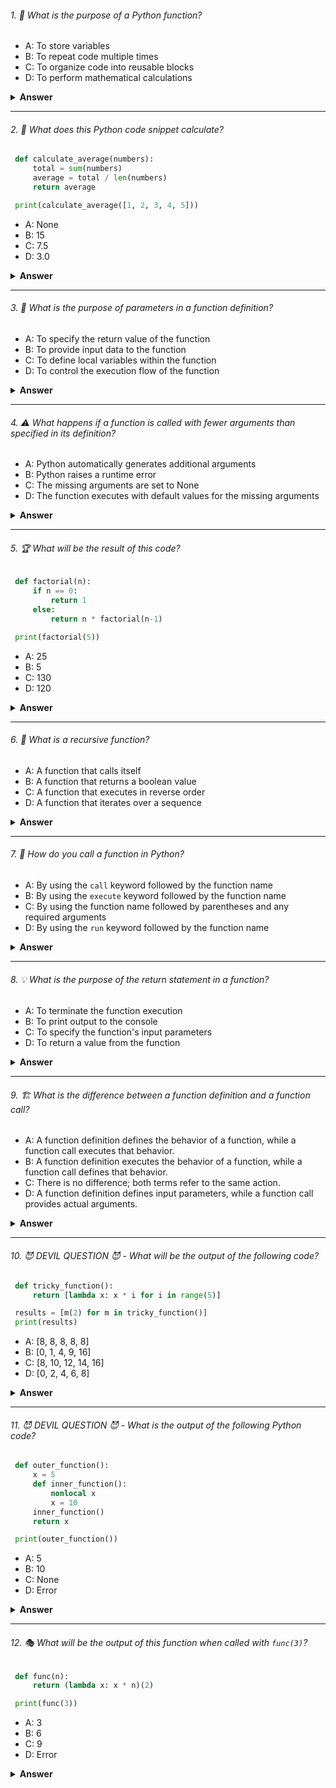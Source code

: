 ###### 1. 🧐 What is the purpose of a Python function?

- A: To store variables
- B: To repeat code multiple times
- C: To organize code into reusable blocks
- D: To perform mathematical calculations

<details><summary><b>Answer</b></summary>
<p>

#### Correct Answer ->  C: To organize code into reusable blocks

</p>
</details>

---

###### 2. 🔢 What does this Python code snippet calculate?

```python
 def calculate_average(numbers):
     total = sum(numbers)
     average = total / len(numbers)
     return average

 print(calculate_average([1, 2, 3, 4, 5]))
```

- A: None
- B: 15
- C: 7.5
- D: 3.0

<details><summary><b>Answer</b></summary>
<p>

#### Correct Answer -> D: 3.0

</p>
</details>

---

###### 3. 🤔 What is the purpose of parameters in a function definition?

- A: To specify the return value of the function
- B: To provide input data to the function
- C: To define local variables within the function
- D: To control the execution flow of the function

<details><summary><b>Answer</b></summary>
<p>

#### Correct Answer -> B: To provide input data to the function

</p>
</details>

---

###### 4. ⚠️ What happens if a function is called with fewer arguments than specified in its definition?

- A: Python automatically generates additional arguments
- B: Python raises a runtime error
- C: The missing arguments are set to None
- D: The function executes with default values for the missing arguments

<details><summary><b>Answer</b></summary>
<p>

#### Correct Answer -> B: Python raises a TypeError

</p>
</details>

---

###### 5. 🏆 What will be the result of this code?

```python
 def factorial(n):
     if n == 0:
         return 1
     else:
         return n * factorial(n-1)

 print(factorial(5))
```

- A: 25
- B: 5
- C: 130
- D: 120

<details><summary><b>Answer</b></summary>
<p>

#### Correct Answer -> D: 120

</p>
</details>

---

###### 6. 🔄 What is a recursive function?

- A: A function that calls itself
- B: A function that returns a boolean value
- C: A function that executes in reverse order
- D: A function that iterates over a sequence

<details><summary><b>Answer</b></summary>
<p>

#### Correct Answer -> A: A function that calls itself

</p>
</details>

---

###### 7. 🚀 How do you call a function in Python?

- A: By using the `call` keyword followed by the function name
- B: By using the `execute` keyword followed by the function name
- C: By using the function name followed by parentheses and any required arguments
- D: By using the `run` keyword followed by the function name

<details><summary><b>Answer</b></summary>
<p>

#### Correct Answer -> C: By using the function name followed by parentheses and any required arguments

</p>
</details>

---

###### 8. 💡 What is the purpose of the return statement in a function?

- A: To terminate the function execution
- B: To print output to the console
- C: To specify the function's input parameters
- D: To return a value from the function

<details><summary><b>Answer</b></summary>
<p>

#### Correct Answer -> D: To return a value from the function

</p>
</details>

---

###### 9. 🏗️ What is the difference between a function definition and a function call?

- A: A function definition defines the behavior of a function, while a function call executes that behavior.
- B: A function definition executes the behavior of a function, while a function call defines that behavior.
- C: There is no difference; both terms refer to the same action.
- D: A function definition defines input parameters, while a function call provides actual arguments.

<details><summary><b>Answer</b></summary>
<p>

#### Correct Answer -> A: A function definition defines the behavior of a function, while a function call executes that behavior.

</p>
</details>

---

###### 10. 😈 DEVIL QUESTION 😈 - What will be the output of the following code?

```python
 def tricky_function():
     return [lambda x: x * i for i in range(5)]

 results = [m(2) for m in tricky_function()]
 print(results)
```

- A: [8, 8, 8, 8, 8]
- B: [0, 1, 4, 9, 16]
- C: [8, 10, 12, 14, 16]
- D: [0, 2, 4, 6, 8]

<details><summary><b>Answer</b></summary>
<p>

#### Correct Answer -> You tell me :))

</p>
</details>

---

###### 11. 😈 DEVIL QUESTION 😈 - What is the output of the following Python code?

```python
 def outer_function():
     x = 5
     def inner_function():
         nonlocal x
         x = 10
     inner_function()
     return x

 print(outer_function())
```

- A: 5
- B: 10
- C: None
- D: Error

<details><summary><b>Answer</b></summary>
<p>

#### Correct Answer -> B: 10, but you will explain why!

</p>
</details>

---

###### 12. 🎭 What will be the output of this function when called with `func(3)`?

```python
 def func(n):
     return (lambda x: x * n)(2)

 print(func(3))
```

- A: 3
- B: 6
- C: 9
- D: Error

<details><summary><b>Answer</b></summary>
<p>

#### Correct Answer -> B: 6

</p>
</details>
